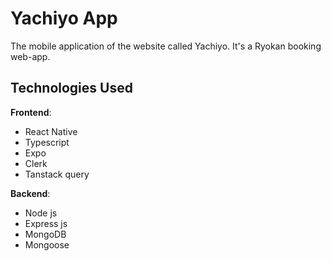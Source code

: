 
# Yachiyo App 

The mobile application of the website called Yachiyo. It's a Ryokan booking web-app. 

## Technologies Used

__Frontend__:


- React Native
- Typescript
- Expo
- Clerk
- Tanstack query

__Backend__:

- Node js
- Express js
- MongoDB
- Mongoose





